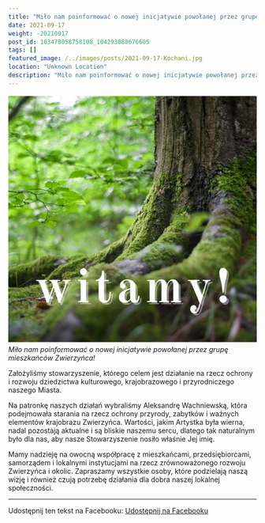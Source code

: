 ```yaml
---
title: "Miło nam poinformować o nowej inicjatywie powołanej przez grupę mieszkańców Zwierzyńca!"
date: 2021-09-17
weight: -20210917
post_id: 103478058758108_104293088676605
tags: []
featured_image: /../images/posts/2021-09-17-Kochani.jpg
location: "Unknown Location"
description: "Miło nam poinformować o nowej inicjatywie powołanej przez grupę mieszkańców Zwierzyńca!..."
---
```


![Miło nam poinformować o nowej inicjatywie powołanej przez grupę mieszkańców Zwierzyńca!](/images/posts/2021-09-17-Kochani.jpg)
*Miło nam poinformować o nowej inicjatywie powołanej przez grupę mieszkańców Zwierzyńca!*

Założyliśmy stowarzyszenie, którego celem jest działanie na rzecz ochrony i rozwoju dziedzictwa kulturowego, krajobrazowego i przyrodniczego naszego Miasta.

Na patronkę naszych działań wybraliśmy Aleksandrę Wachniewską, która podejmowała starania na rzecz ochrony przyrody, zabytków i ważnych elementów krajobrazu Zwierzyńca. Wartości, jakim Artystka była wierna, nadal pozostają aktualne i są bliskie naszemu sercu, dlatego tak naturalnym było dla nas, aby nasze Stowarzyszenie nosiło właśnie Jej imię.

Mamy nadzieję na owocną współpracę z mieszkańcami, przedsiębiorcami, samorządem i lokalnymi instytucjami na rzecz zrównoważonego rozwoju Zwierzyńca i okolic. Zapraszamy wszystkie osoby, które podzielają naszą wizję i również czują potrzebę działania dla dobra naszej lokalnej społeczności.

---

Udostępnij ten tekst na Facebooku:
[Udostępnij na Facebooku](https://www.facebook.com/sharer/sharer.php?u=https://stowarzyszeniewachniewskiej.pl/posts/Kochani)

<script type="application/ld+json">
{
  "@context": "https://schema.org",
  "@type": "BlogPosting",
  "headline": "Miło nam poinformować o nowej inicjatywie powołanej przez grupę mieszkańców Zwierzyńca!",
  "datePublished": "2021-09-17",
  "dateModified": "2021-09-17",
  "author": {
    "@type": "Organization",
    "name": "Stowarzyszenie Wachniewskiej"
  },
  "publisher": {
    "@type": "Organization",
    "name": "Stowarzyszenie im. Aleksandry Wachniewskiej",
    "logo": {
      "@type": "ImageObject",
      "url": "https://stowarzyszeniewachniewskiej.pl/images/logo/logo.svg"
    }
  },
  "mainEntityOfPage": {
    "@type": "WebPage",
    "@id": "https://stowarzyszeniewachniewskiej.pl/posts/Kochani"
  },
  "image": {
    "@type": "ImageObject",
    "url": "https://stowarzyszeniewachniewskiej.pl/images/posts/2021-09-17-Kochani.jpg"
  },
  "articleSection": "Dziedzictwo Kulturowe i Zabytki",
  "keywords": "",
  "wordCount": 111,
  "articleBody": "Miło nam poinformować o nowej inicjatywie powołanej przez grupę mieszkańców Zwierzyńca!\n\nZałożyliśmy stowarzyszenie, którego celem jest działanie na rzecz ochrony i rozwoju dziedzictwa kulturowego, krajobrazowego i przyrodniczego naszego Miasta.\n\nNa patronkę naszych działań wybraliśmy Aleksandrę Wachniewską, która podejmowała starania na rzecz ochrony przyrody, zabytków i ważnych elementów krajobrazu Zwierzyńca. Wartości, jakim Artystka była wierna, nadal pozostają aktualne i są bliskie naszemu sercu, dlatego tak naturalnym było dla nas, aby nasze Stowarzyszenie nosiło właśnie Jej imię. \n\nMamy nadzieję na owocną współpracę z mieszkańcami, przedsiębiorcami, samorządem i lokalnymi instytucjami na rzecz zrównoważonego rozwoju Zwierzyńca i okolic. Zapraszamy wszystkie osoby, które podzielają naszą wizję i również czują potrzebę działania dla dobra naszej lokalnej społeczności.",
  "description": "Odkryj piękno Zwierzyńca i jego zabytki."
}
</script>
<script type="application/ld+json">
{
  "@context": "https://schema.org",
  "@type": "BreadcrumbList",
  "itemListElement": [
    {
      "@type": "ListItem",
      "position": 1,
      "name": "Home",
      "item": "https://stowarzyszeniewachniewskiej.pl"
    },
    {
      "@type": "ListItem",
      "position": 2,
      "name": "posts",
      "item": "https://stowarzyszeniewachniewskiej.pl/posts"
    },
    {
      "@type": "ListItem",
      "position": 3,
      "name": "Miło nam poinformować o nowej inicjatywie powołanej przez grupę mieszkańców Zwierzyńca!",
      "item": "https://stowarzyszeniewachniewskiej.pl/posts/Kochani"
    }
  ]
}
</script>
